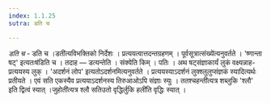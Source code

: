 ```yaml
---
index: 1.1.25
sutra: डति च

---
```

_डति च_ - डति च ।डती॑त्यविभक्तिको निर्देशः । प्रत्ययत्वात्तदन्तग्रहणम् । पूर्वसूत्रात्संख्ये॑त्यनुवर्तते । 'ष्णान्ता षट्' इत्यतःष॑डिति च । तदाह — डत्यन्तेति । संक्येति किम् । पतिः । अथ षट्संज्ञाकार्यं लुकं वक्ष्यन्नाह-प्रत्ययस्य लुक् । 'अदर्शनं लोप' इत्यतोऽदर्शनमित्यनुवर्तते । प्रत्ययस्याऽदर्शनं लुक्श्लुलुप्संज्ञकं स्यादित्यर्थः प्रतीयते । एवं सति एकस्यैव प्रत्ययाऽदर्शनस्य तिरुआओऽपि संज्ञाः स्युः । ततश्चहन्ती॑त्यत्र शब्लुकि 'श्लौ' इति द्वित्वं स्यात् ।जुहोती॑त्यत्र श्लौ सतिउतो वृद्धिर्लुकि हली॑ति वृद्धिः स्यात् ।